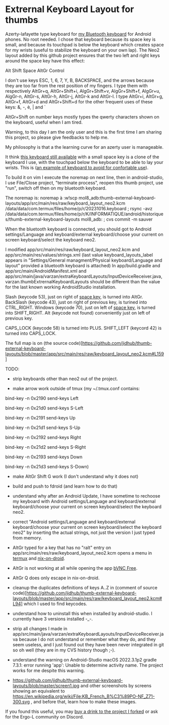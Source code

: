 # Extrernal Keyboard Layout for thumbs
Azerty-lafayette type keyboard for [my Bluetooth keyboard](https://www.amazon.fr/gp/product/B08C4KWB5V/ref=ppx_yo_dt_b_search_asin_title?ie=UTF8&psc=1) for Android phones. No root needed. I chose that keyboard because its space key is small, and because its touchpad is below the keyboard which creates space for my wrists (useful to stabilize the keyboard on your own lap). The Neo2 layout added by this github project ensures that the two left and right keys around the space key have this effect:

Alt Shift Space AltGr Control

I don't use keys ESC, 1, 6, 7, Y, B, BACKSPACE, and the arrows because they are too far from the rest position of my fingers. I type them with respectively AltGr+q, AltGr+Shift+i, AlgGr+Shift+v, AlgGr+Shift+f, AlgGr+u, AlgGr-n, AltGr-s, AltGr-h, AltGr-j, AltGr-k and AltGr-l. I type AltGr+i, AltGr+g, AltGr+f, AltGr+d and AltGr+Shift+d for the other frequent uses of these keys: &, -, è, | and `

AltGr+Shift on number keys mostly types the qwerty characters shown on the keyboard, useful when I am tired.

Warning, to this day I am the only user and this is the first time I am sharing this project, so please give feedbacks to help me.

My philosophy is that a the learning curve for an azerty user is manageable.

It think [this keyboard still available](https://www.amazon.fr/KIMISS-Chargeur-Ultraslim-Bluetooth-Touchpad/dp/B0C353T7J8) with a small space key is a clone of the keyboard I use, with the touchpad below the keyboard to be able to lay your wrists. This is ([an example of keyboard to avoid for confortable use](https://www.amazon.fr/Ovegna-Q9-rechargeable-R%C3%A9tro-%C3%A9clair%C3%A9e-Raspberry)).


To build it on vim I execute the noremap on next line, then in android-studio, I use File/Close project, "terminate process", reopen this thumb project, use "run", switch off then on my bluetooth keyboard.

The noremap is: noremap à :w<bar>!scp mol8_adb:thumb-external-keyboard-layouts/app/src/main/res/raw/keyboard_layout_neo2.kcm /data/data/com.termux/files/home/p/r/20231016.keyboard ; rsync -avz /data/data/com.termux/files/home/p/r/K/INFORMATIQUE/android/historiques/thumb-external-keyboard-layouts mol8_adb: ; cvs commit -m sauver<c-m> 

When the bluetooth keyboard is connected, you should got to Android settings/Language and keyboard/external keyboard/choose your current on screen keyboard/select the keyboard neo2.

I modified app/src/main/res/raw/keyboard_layout_neo2.kcm and app/src/main/res/values/strings.xml (last value keyboard_layouts_label appears in "Settings/General managment/Physical keyboard/Language and layout" provided a bluetooth keyboard is attached) In app/build.gradle and app/src/main/AndroidManifest.xml and app/src/main/java/varzan/extraKeyboardLayouts/InputDeviceReceiver.java, varzan.thumbExtrernalKeyboardLayouts should be different than the value for the last known working AndroidStudio installation.

Slash (keycode 53), just on right of [space key](https://www.amazon.fr/gp/product/B08C4KWB5V/ref=ppx_yo_dt_b_search_asin_title?ie=UTF8&psc=1), is turned into AltGr.
BackSlash (keycode 43), just on right of previous key, is turined into CTRL_RIGHT.
Windows (keycode 70), just on left of [space key](https://www.amazon.fr/gp/product/B08C4KWB5V/ref=ppx_yo_dt_b_search_asin_title?ie=UTF8&psc=1), is turned into SHIFT_RIGHT.
Alt (keycode not found) conveniently just on left of previous key.

CAPS_LOCK (keycode 58) is turned into PLUS.
SHIFT_LEFT (keycord 42) is turned into CAPS_LOCK.

The full map is on (the source code)[https://github.com/jidhub/thumb-external-keyboard-layouts/blob/master/app/src/main/res/raw/keyboard_layout_neo2.kcm#L159]

TODO:

- strip keyboards other than neo2 out of the project.

- make arrow work outside of tmux (my ~/.tmux.conf contains:

bind-key -n 0x2190 send-keys Left

bind-key -n 0x21d0 send-keys S-Left

bind-key -n 0x2191 send-keys Up

bind-key -n 0x21d1 send-keys S-Up

bind-key -n 0x2192 send-keys Right

bind-key -n 0x21d2 send-keys S-Right

bind-key -n 0x2193 send-keys Down

bind-key -n 0x21d3 send-keys S-Down)

- make AltGr Shift G work (I don't understand why it does not)

- build and push to fdroid (and learn how to do that)

- understand why after an Android Update, I have sometime to rechoose my keyboard with Android settings/Language and keyboard/external keyboard/choose your current on screen keyboard/select the keyboard neo2.

- correct "Android settings/Language and keyboard/external keyboard/choose your current on screen keyboard/select the keyboard neo2" by inserting the actual strings, not just the version I just typed from memory.

- AltGr typed for a key that has no "ralt" entry on app/src/main/res/raw/keyboard_layout_neo2.kcm opens a menu in [termux](https://f-droid.org/en/packages/com.termux/) and [nix-on-droid](https://f-droid.org/en/packages/com.termux.nix/).

- AltGr is not working at all while opening the app [bVNC Free](https://play.google.com/store/apps/details?id=com.iiordanov.freebVNC&hl=en&gl=US).

- AltGr Q does only escape in nix-on-droid.

- cleanup the duplicates definitions of keys A..Z in (comment of source code)[https://github.com/jidhub/thumb-external-keyboard-layouts/blob/master/app/src/main/res/raw/keyboard_layout_neo2.kcm#L94] which I used to find keycodes.

- understand how to uninstall this when installed by android-studio. I currently have 3 versions installed -_-.

- strip all changes I made in app/src/main/java/varzan/extraKeyboardLayouts/InputDeviceReceiver.java because I do not understand or remember what they do, and they seem useless, and I just found out they have been never integrated in git so oh well (they are in my CVS history though ;-).

- understand the warning on Android-Studio macOS 2022.3.1p2 gradle 7.3.1: error running 'app': Unable to determine activity name. The project works for me despite this warning.

- https://github.com/jidhub/thumb-external-keyboard-layouts/blob/master/screen1.jpg and other screenshots by screens showing an equivalent to https://en.wikipedia.org/wiki/File:KB_French_B%C3%89PO-NF_Z71-300.svg , and before that, learn how to make these images.

If you found this useful, you may [buy a drink to the project I forked](https://paypal.me/CalinDarie?locale.x=en_US) or ask for the Ergo-L community on Discord.
